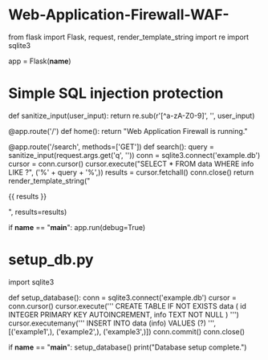 # Web-Application-Firewall-WAF-

from flask import Flask, request, render_template_string
import re
import sqlite3

app = Flask(__name__)

# Simple SQL injection protection
def sanitize_input(user_input):
    return re.sub(r'[^a-zA-Z0-9]', '', user_input)

@app.route('/')
def home():
    return "Web Application Firewall is running."

@app.route('/search', methods=['GET'])
def search():
    query = sanitize_input(request.args.get('q', ''))
    conn = sqlite3.connect('example.db')
    cursor = conn.cursor()
    cursor.execute("SELECT * FROM data WHERE info LIKE ?", ('%' + query + '%',))
    results = cursor.fetchall()
    conn.close()
    return render_template_string("<p>{{ results }}</p>", results=results)

if __name__ == "__main__":
    app.run(debug=True)

# setup_db.py
import sqlite3

def setup_database():
    conn = sqlite3.connect('example.db')
    cursor = conn.cursor()
    cursor.execute('''
        CREATE TABLE IF NOT EXISTS data (
            id INTEGER PRIMARY KEY AUTOINCREMENT,
            info TEXT NOT NULL
        )
    ''')
    cursor.executemany('''
        INSERT INTO data (info) VALUES (?)
    ''', [('example1',), ('example2',), ('example3',)])
    conn.commit()
    conn.close()

if __name__ == "__main__":
    setup_database()
    print("Database setup complete.")
